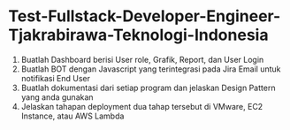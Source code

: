 # Test-Fullstack-Developer-Engineer-Tjakrabirawa-Teknologi-Indonesia
1. Buatlah Dashboard berisi User role, Grafik, Report, dan User Login
2. Buatlah BOT dengan Javascript yang terintegrasi pada Jira Email untuk notifikasi End User 
3. Buatlah dokumentasi dari setiap program dan jelaskan Design Pattern yang anda gunakan 
4. Jelaskan tahapan deployment dua tahap tersebut di VMware, EC2 Instance, atau AWS Lambda
